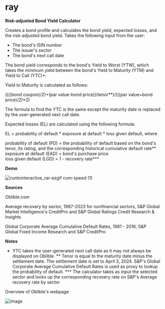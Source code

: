 # ray
**Risk-adjusted Bond Yield Calculator**

Creates a bond profile and calculates the bond yield, expected losses, and the risk-adjusted bond yield. Takes the following input from the user:

- The bond's ISIN number
- The issuer's sector
- The bond's next call date

The bond yield corresponds to the bond's Yield to Worst (YTW), which takes the minimum yield between the bond's Yield to Maturity (YTM) and Yield to Call (YTC)*. 

Yield to Maturity is calculated as follows:

((((bond coupon)/2)+(par value-bond price))/tenor**)/(((par value+bond price)/2)*2)

The formula to find the YTC is the same except the maturity date is replaced by the user-generated next call date.

Expected losses (EL) are calculated using the following formula:

EL = probability of default * exposure at default * loss given default, where

probability of default (PD) = the probability of default based on the bond's tenor, its rating, and the corresponding historical cumulative default rate**
exposure at default (EAD) = bond's purchase price  
loss given default (LGD) = 1 - recovery rate***


**Demo**


![runtointeractive_rar-ezgif com-speed (1)](https://github.com/user-attachments/assets/7cfc335a-42f3-4124-92df-5401ad88b525)

**Sources**

Oblible.com

Average recovery by sector, 1987-2023 for nonfinancial sectors, S&P Global Market Intelligence's CreditPro and S&P Global Ratings Credit Research & Insights

Global Corporate Average Cumulative Default Rates, 1981 - 2016, S&P Global Fixed Income Research and S&P CreditPro


**Notes**

* YTC takes the user-generated next call date as it may not always be displayed on Oblible.
** Tenor is equal to the maturity date minus the settlement date. The settlement date is set to April 3, 2024. S&P's Global Corporate Average Cumulative Default Rates is used as proxy to lookup the probability of default.
*** The calculator takes as input the selected sector and looks up the corresponding recovery rate on S&P's Average recovery rate by sector

Overview of Oblible's webpage

![image](https://github.com/user-attachments/assets/9647cd5a-ac97-41c6-8313-f45e3dbfd87a)
